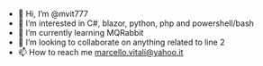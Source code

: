 - 👋 Hi, I’m @mvit777
- 👀 I’m interested in C#, blazor, python, php and powershell/bash
- 🌱 I’m currently learning MQRabbit
- 💞️ I’m looking to collaborate on anything related to line 2
- 📫 How to reach me marcello.vitali@yahoo.it

<!---
mvit777/mvit777 is a ✨ special ✨ repository because its `README.md` (this file) appears on your GitHub profile.
You can click the Preview link to take a look at your changes.
--->
